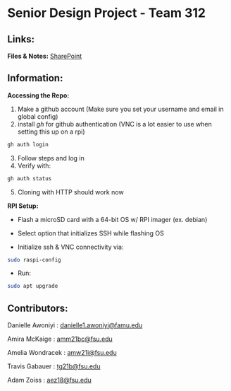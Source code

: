 # Senior Design Project - Team 312


## Links:

__Files & Notes:__ [SharePoint](https://fsu-my.sharepoint.com/personal/amw21i_fsu_edu/_layouts/15/Doc.aspx?sourcedoc={c8d6e6cb-04f5-4a5c-a4a4-ac70581ecfba}&action=edit&wd=target%28Class%20Handouts.one%7C43749e4e-c570-4688-8d40-703e8b013bf2%2FSenior%20Design%20Projects%7C01b6a98f-3880-41ca-834b-d67c770890d6%2F%29&wdorigin=NavigationUrl)


## Information:

__Accessing the Repo:__

1. Make a github account (Make sure you set your username and email in global config)
2. install _gh_ for github authentication (VNC is a lot easier to use when setting this up on a rpi)
```bash
gh auth login
```
3. Follow steps and log in
4. Verify with:
```bash
gh auth status
```
5. Cloning with HTTP should work now




__RPI Setup:__

* Flash a microSD card with a 64-bit OS w/ RPI imager (ex. debian)

* Select option that initializes SSH while flashing OS

* Initialize ssh & VNC connectivity via:
```bash
sudo raspi-config
```

* Run:
```bash
sudo apt upgrade
```




## Contributors:
Danielle Awoniyi : danielle1.awoniyi@famu.edu

Amira McKaige : amm21bc@fsu.edu

Amelia Wondracek : amw21i@fsu.edu

Travis Gabauer : tg21b@fsu.edu

Adam Zoiss : aez18@fsu.edu